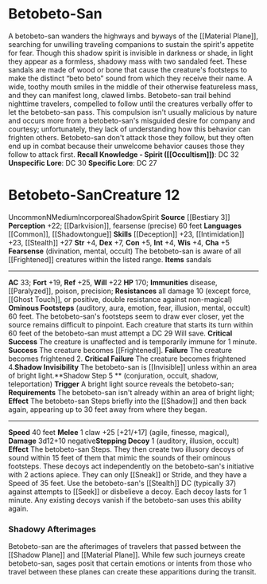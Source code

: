 ﻿---
ac: '33'
alignment: N
all_resistance: '10'
burrow_speed: null
charisma: '+5'
climb_speed: null
constitution: '+5'
creature_ability:
- Fearsense
- Ominous Footsteps
- Shadow Invisibility
- Shadow Step
- Stepping Decoy
creature_family: null
description: "A betobeto-san wanders the highways and byways of the [[DATABASE/plane/Material\
  \ Plane|Material Plane]] , searching for unwilling traveling companions to sustain\
  \ the spirit's appetite for fear. Though this shadow spirit is invisible in darkness\
  \ or shade, in light they appear as a formless, shadowy mass with two sandaled feet.\
  \ These sandals are made of wood or bone that cause the creature's footsteps to\
  \ make the distinct \u201Cbeto beto\u201D sound from which they receive their name.\
  \ A wide, toothy mouth smiles in the middle of their otherwise featureless mass,\
  \ and they can manifest long, clawed limbs.<br/><br/> Betobeto-san trail behind\
  \ nighttime travelers, compelled to follow until the creatures verbally offer to\
  \ let the betobeto-san pass. This compulsion isn't usually malicious by nature and\
  \ occurs more from a betobeto-san's misguided desire for company and courtesy; unfortunately,\
  \ they lack of understanding how this behavior can frighten others. Betobeto-san\
  \ don't attack those they follow, but they often end up in combat because their\
  \ unwelcome behavior causes those they follow to attack first.<br/><br/><b><u>Recall\
  \ Knowledge - Spirit</u> ( [[DATABASE/skill/Occultism|Occultism]] )</b>: DC 32<br/><b><u>Unspecific\
  \ Lore</u></b>: DC 30<br/><b><u>Specific Lore</u></b>: DC 27"
dexterity: '+7'
element: null
fly_speed: null
fortitude: '+19'
hardness: null
hp: '170'
id: '1079'
immunity:
- '[[DATABASE/trait/Disease|disease]]'
- '[[DATABASE/condition/Paralyzed|paralyzed]]'
- '[[DATABASE/trait/Poison|poison]]'
- precision
intelligence: '+4'
land_speed: '40'
language:
- '[[DATABASE/language/Common|Common]]'
- '[[DATABASE/language/Shadowtongue|Shadowtongue]]'
level: '12'
max_speed: '40'
name: Betobeto-San
perception: '+22'
rarity: Uncommon
reflex: '+25'
resistance:
- all damage 10 (except [[DATABASE/trait/Force|force]]
- '[[DATABASE/equipment/Ghost Touch|ghost touch]]'
- or [[DATABASE/trait/Positive|positive]]
- double resistance against non- [[DATABASE/trait/Magical|magical]] )
rus_type_level: null
school: null
sense:
- '[[DATABASE/monsterability/Darkvision|greater darkvision]]'
- fearsense (precise) 60 feet
size: Medium
skill:
- '[[DATABASE/skill/Deception|Deception]] +23'
- '[[DATABASE/skill/Intimidation|Intimidation]] +23'
- '[[DATABASE/skill/Stealth|Stealth]] +27'
source: '[[DATABASE/source/Bestiary 3|Bestiary 3]]'
speed:
- 40 feet
spell: null
strength: '+4'
strength_req: '4'
strongest_save:
- Reflex
swim_speed: null
trait:
- '[[DATABASE/trait/Incorporeal|Incorporeal]]'
- '[[DATABASE/trait/Shadow|Shadow]]'
- '[[DATABASE/trait/Spirit|Spirit]]'
- '[[DATABASE/trait/Uncommon|Uncommon]]'
type: Creature
vision: Greater darkvision
weakest_save:
- Fortitude
weakness: null
will: '+22'
wisdom: '+4'

---
# Betobeto-San

A betobeto-san wanders the highways and byways of the [[Material Plane]], searching for unwilling traveling companions to sustain the spirit's appetite for fear. Though this shadow spirit is invisible in darkness or shade, in light they appear as a formless, shadowy mass with two sandaled feet. These sandals are made of wood or bone that cause the creature's footsteps to make the distinct “beto beto” sound from which they receive their name. A wide, toothy mouth smiles in the middle of their otherwise featureless mass, and they can manifest long, clawed limbs.
 Betobeto-san trail behind nighttime travelers, compelled to follow until the creatures verbally offer to let the betobeto-san pass. This compulsion isn't usually malicious by nature and occurs more from a betobeto-san's misguided desire for company and courtesy; unfortunately, they lack of understanding how this behavior can frighten others. Betobeto-san don't attack those they follow, but they often end up in combat because their unwelcome behavior causes those they follow to attack first.
**Recall Knowledge - Spirit ([[Occultism]])**: DC 32
**Unspecific Lore**: DC 30
**Specific Lore**: DC 27

# Betobeto-San<span class="item-type">Creature 12</span>

<span class="trait-uncommon item-trait">Uncommon</span><span class="trait-alignment item-trait">N</span><span class="trait-size item-trait">Medium</span><span class="item-trait">Incorporeal</span><span class="item-trait">Shadow</span><span class="item-trait">Spirit</span>
**Source** [[Bestiary 3]]
**Perception** +22; [[Darkvision]], fearsense (precise) 60 feet
**Languages** [[Common]], [[Shadowtongue]]
**Skills** [[Deception]] +23, [[Intimidation]] +23, [[Stealth]] +27
**Str** +4, **Dex** +7, **Con** +5, **Int** +4, **Wis** +4, **Cha** +5
**Fearsense** (divination, mental, occult) The betobeto-san is aware of all [[Frightened]] creatures within the listed range.
**Items** sandals

---
**AC** 33; **Fort** +19, **Ref** +25, **Will** +22
**HP** 170; **Immunities** disease, [[Paralyzed]], poison, precision; **Resistances** all damage 10 (except force, [[Ghost Touch]], or positive, double resistance against non-magical)
<span class="in-box-ability">**Ominous Footsteps** (auditory, aura, emotion, fear, illusion, mental, occult) 60 feet. The betobeto-san's footsteps seem to draw ever closer, yet the source remains difficult to pinpoint. Each creature that starts its turn within 60 feet of the betobeto-san must attempt a DC 29 Will save. </span><span class="in-box-ability">**Critical Success** The creature is unaffected and is temporarily immune for 1 minute. </span><span class="in-box-ability">**Success** The creature becomes [[Frightened]]. </span><span class="in-box-ability">**Failure** The creature becomes frightened 2. </span><span class="in-box-ability">**Critical Failure** The creature becomes frightened 4.</span><span class="in-box-ability">**Shadow Invisibility** The betobeto-san is [[Invisible]] unless within an area of bright light.</span><span class="in-box-ability">**Shadow Step <span class="action-icon">5</span> ** (conjuration, occult, shadow, teleportation) **Trigger** A bright light source reveals the betobeto-san; **Requirements** The betobeto-san isn't already within an area of bright light; **Effect** The betobeto-san Steps briefly into the [[Shadow]] and then back again, appearing up to 30 feet away from where they began.</span>

---
**Speed** 40 feet
<span class="in-box-ability">**Melee** <span class="action-icon">1</span> claw +25 [+21/+17] (agile, finesse, magical), **Damage** 3d12+10 negative</span><span class="in-box-ability">**Stepping Decoy** <span class="action-icon">1</span> (auditory, illusion, occult) **Effect** The betobeto-san Steps. They then create two illusory decoys of sound within 15 feet of them that mimic the sounds of their ominous footsteps. These decoys act independently on the betobeto-san's initiative with 2 actions apiece. They can only [[Sneak]] or Stride, and they have a Speed of 35 feet. Use the betobeto-san's [[Stealth]] DC (typically 37) against attempts to [[Seek]] or disbelieve a decoy. Each decoy lasts for 1 minute. Any existing decoys vanish if the betobeto-san uses this ability again.</span>

###  Shadowy Afterimages

Betobeto-san are the afterimages of travelers that passed between the [[Shadow Plane]] and [[Material Plane]]. While few such journeys create betobeto-san, sages posit that certain emotions or intents from those who travel between these planes can create these apparitions during the transit.